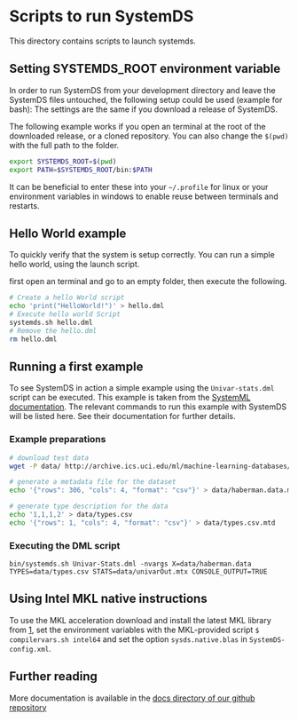 <!--
{% comment %}
Licensed to the Apache Software Foundation (ASF) under one or more
contributor license agreements.  See the NOTICE file distributed with
this work for additional information regarding copyright ownership.
The ASF licenses this file to you under the Apache License, Version 2.0
(the "License"); you may not use this file except in compliance with
the License.  You may obtain a copy of the License at

http://www.apache.org/licenses/LICENSE-2.0

Unless required by applicable law or agreed to in writing, software
distributed under the License is distributed on an "AS IS" BASIS,
WITHOUT WARRANTIES OR CONDITIONS OF ANY KIND, either express or implied.
See the License for the specific language governing permissions and
limitations under the License.
{% end comment %}
-->

# Scripts to run SystemDS

This directory contains scripts to launch systemds.

## Setting SYSTEMDS_ROOT environment variable

In order to run SystemDS from your development directory and leave the
SystemDS files untouched, the following setup could be used (example for bash):
The settings are the same if you download a release of SystemDS.

The following example works if you open an terminal at the root of the downloaded release,
or a cloned repository. You can also change the `$(pwd)` with the full path to the folder.

```bash
export SYSTEMDS_ROOT=$(pwd)
export PATH=$SYSTEMDS_ROOT/bin:$PATH
```

It can be beneficial to enter these into your `~/.profile` for linux
or your environment variables in windows to enable reuse between terminals and restarts.

## Hello World example

To quickly verify that the system is setup correctly.
You can run a simple hello world, using the launch script.

first open an terminal and go to an empty folder, then execute the following.

```bash
# Create a hello World script
echo 'print("HelloWorld!")' > hello.dml
# Execute hello world Script
systemds.sh hello.dml
# Remove the hello.dml
rm hello.dml
```

## Running a first example

To see SystemDS in action a simple example using the `Univar-stats.dml`
script can be executed. This example is taken from the
[SystemML documentation](http://apache.github.io/systemml/standalone-guide).
The relevant commands to run this example with SystemDS will be listed here.
See their documentation for further details.  

### Example preparations

```bash
# download test data
wget -P data/ http://archive.ics.uci.edu/ml/machine-learning-databases/haberman/haberman.data

# generate a metadata file for the dataset
echo '{"rows": 306, "cols": 4, "format": "csv"}' > data/haberman.data.mtd

# generate type description for the data
echo '1,1,1,2' > data/types.csv
echo '{"rows": 1, "cols": 4, "format": "csv"}' > data/types.csv.mtd
```

### Executing the DML script

```shell script
bin/systemds.sh Univar-Stats.dml -nvargs X=data/haberman.data TYPES=data/types.csv STATS=data/univarOut.mtx CONSOLE_OUTPUT=TRUE
```

## Using Intel MKL native instructions

To use the MKL acceleration download and install the latest MKL library from [1],
set the environment variables with the MKL-provided script `$ compilervars.sh intel64` and set
the option `sysds.native.blas` in `SystemDS-config.xml`.

[1]: https://software.intel.com/mkl "Intel Math Kernel Library"

## Further reading

More documentation is available in the [docs directory of our github repository](/docs/README.md)
